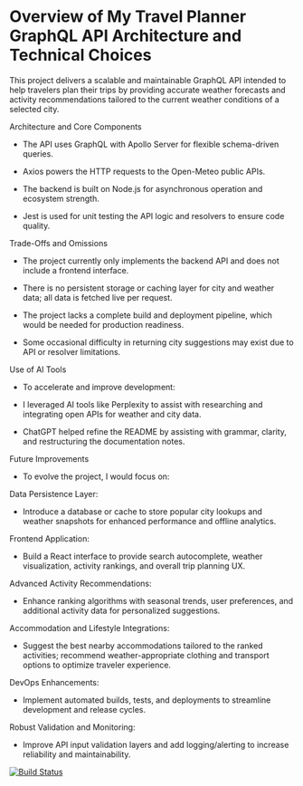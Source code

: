 # Overview of My Travel Planner GraphQL API Architecture and Technical Choices
This project delivers a scalable and maintainable GraphQL API intended to help travelers plan their trips by providing accurate weather forecasts and activity recommendations tailored to the current weather conditions of a selected city.

Architecture and Core Components
- The API uses GraphQL with Apollo Server for flexible schema-driven queries.

- Axios powers the HTTP requests to the Open-Meteo public APIs.

- The backend is built on Node.js for asynchronous operation and ecosystem strength.

- Jest is used for unit testing the API logic and resolvers to ensure code quality.

Trade-Offs and Omissions
- The project currently only implements the backend API and does not include a frontend interface.

- There is no persistent storage or caching layer for city and weather data; all data is fetched live per request.

- The project lacks a complete build and deployment pipeline, which would be needed for production readiness.

- Some occasional difficulty in returning city suggestions may exist due to API or resolver limitations.

Use of AI Tools
- To accelerate and improve development:

- I leveraged AI tools like Perplexity to assist with researching and integrating open APIs for weather and city data.

- ChatGPT helped refine the README by assisting with grammar, clarity, and restructuring the documentation notes.

Future Improvements
- To evolve the project, I would focus on:

Data Persistence Layer:
- Introduce a database or cache to store popular city lookups and weather snapshots for enhanced performance and offline      analytics.

Frontend Application:
- Build a React interface to provide search autocomplete, weather visualization, activity rankings, and overall trip planning UX.

Advanced Activity Recommendations:
- Enhance ranking algorithms with seasonal trends, user preferences, and additional activity data for personalized suggestions.

Accommodation and Lifestyle Integrations:
- Suggest the best nearby accommodations tailored to the ranked activities; recommend weather-appropriate clothing and transport options to optimize traveler experience.

DevOps Enhancements:
- Implement automated builds, tests, and deployments to streamline development and release cycles.

Robust Validation and Monitoring:
- Improve API input validation layers and add logging/alerting to increase reliability and maintainability.

[![Build Status](https://app.travis-ci.com/nguThapelo/TPA.svg?token=u181h9zra4pJQPTUCHxw&branch=master)](https://app.travis-ci.com/nguThapelo/TPA)
